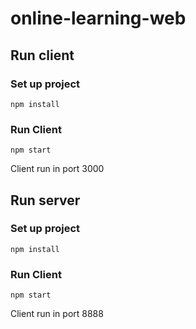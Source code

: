 # online-learning-web

## Run client

### Set up project

```
npm install
```

### Run Client

```
npm start
```

Client run in port 3000

## Run server

### Set up project

```
npm install
```

### Run Client

```
npm start
```

Client run in port 8888
